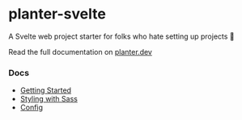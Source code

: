 # planter-svelte

A Svelte web project starter for folks who hate setting up projects 🌱

<!-- TODO: update this link -->
Read the full documentation on [planter.dev](https://planter.dev/planter-svelte)

### Docs
- [Getting Started](./docs/getting-started.md)
- [Styling with Sass](./docs/styling-with-sass.md)
- [Config](./docs/config.md)